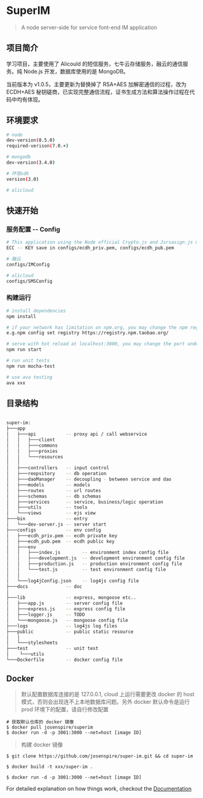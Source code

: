 # SuperIM
> A node server-side for service font-end IM application

## 项目简介
学习项目，主要使用了 Alicould 的短信服务，七牛云存储服务，融云的通信服务。纯 Node.js 开发，数据库使用的是 MongoDB。

当前版本为 v1.0.5，主要更新为替换掉了 RSA+AES 加解密通信的过程，改为 ECDH+AES 秘钥磋商，已实现完整通信流程，证书生成方法和算法操作过程在代码中均有体现。

## 环境要求

``` bash
# node 
dev-version(8.5.0)
required-verison(7.0.+)

# mongodb
dev-version(3.4.0)

# 环信sdk
version(3.0)

# alicloud

```

## 快速开始
### 服务配置 -- Config
``` bash
# This application using the Node official Crypto.js and Jsrsasign.js module.
ECC -- KEY save in configs/ecdh_priv.pem, configs/ecdh_pub.pem

# 融云
configs/IMConfig

# alicloud
configs/SMSConfig

```

### 构建运行
``` bash
# install dependencies
npm install

# if your network has limitation on npm.org, you may change the npm registry to your nearby vendor. Or use: cnpm install
e.g.npm config set registry https://registry.npm.taobao.org/

# serve with hot reload at localhost:3000, you may change the port under bin/www
npm run start

# run unit tests
npm run mocha-test

# use ava testing
ava xxx

```

## 目录结构

``` bash

super-im:
├───app               
│   ├───api           -- proxy api / call webservice
│   │   ├───client    
│   │   ├───commons   
│   │   ├───proxies   
│   │   └───resources 
│   │
│   ├───controllers   -- input control
│   ├───reopsitory    -- db operation
│   ├───daoManager    -- decoupling - between service and dao
│   ├───models        -- models
│   ├───routes        -- url routes
│   ├───schemas       -- db schemas
│   ├───services      -- service, business/logic operation
│   ├───utils         -- tools
│   └───views         -- ejs view
├───bin               -- entry
│   └───dev-server.js -- server start
├───configs           -- env config
│   ├───ecdh_priv.pem -- ecdh private key
│   ├───ecdh_pub.pem  -- ecdh public key
│   ├───env
│   │   ├───index.js        -- environment index config file
│   │   ├───development.js  -- development environment config file
│   │   ├───production.js   -- production environment config file
│   │   └───test.js         -- test environment config file
│   │
│   └───log4jConfig.json    -- log4js config file
├───docs              -- doc
│
├───lib               -- express, mongoose etc..
│   ├───app.js        -- server config file
│   ├───express.js    -- express config file
│   ├───logger.js     -- TODO
│   └───mongoose.js   -- mongoose config file
├───logs              -- log4js log files
├───public            -- public static resource
│   │
│   └───stylesheets   
├───test              -- unit test       
│    └───utils
└───Dockerfile        -- docker config file
```

## Docker
> 默认配置数据库连接的是 127.0.0.1, cloud 上运行需要更改 docker 的 host 模式，否则会出现连不上本地数据库问题。另外 docker 默认命令是运行 prod 环境下的配置，请自行修改配置

```shell
# 获取默认仓库的 docker 镜像
$ docker pull josenspire/superim
$ docker run -d -p 3001:3000 --net=host [image ID]

```

> 构建 docker 镜像

```shell
$ git clone https://github.com/josenspire/super-im.git && cd super-im

$ docker build -t xxx/super-im . 

$ docker run -d -p 3001:3000 --net=host [image ID]

```

For detailed explanation on how things work, checkout the [Documentation](https://josenspire.github.com/superim "Documentation")
